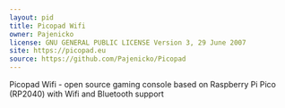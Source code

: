 ```yaml
---
layout: pid
title: Picopad Wifi
owner: Pajenicko
license: GNU GENERAL PUBLIC LICENSE Version 3, 29 June 2007
site: https://picopad.eu
source: https://github.com/Pajenicko/Picopad
---
```

Picopad Wifi - open source gaming console based on Raspberry Pi Pico (RP2040) with Wifi and Bluetooth support